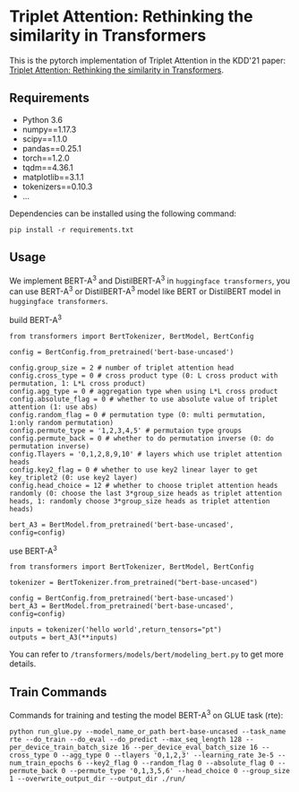# Triplet Attention: Rethinking the similarity in Transformers

This is the pytorch implementation of Triplet Attention in the KDD'21 paper: [Triplet Attention: Rethinking the similarity in Transformers]().


## Requirements
+ Python 3.6
+ numpy==1.17.3
+ scipy==1.1.0
+ pandas==0.25.1
+ torch==1.2.0
+ tqdm==4.36.1
+ matplotlib==3.1.1
+ tokenizers==0.10.3
+ ...

Dependencies can be installed using the following command:

```
pip install -r requirements.txt
```

## Usage
We implement BERT-A<sup>3</sup> and DistilBERT-A<sup>3</sup> in `huggingface transformers`, you can use BERT-A<sup>3</sup> or DistilBERT-A<sup>3</sup> model like BERT or DistilBERT model in `huggingface transformers`.

build BERT-A<sup>3</sup>

```
from transformers import BertTokenizer, BertModel, BertConfig

config = BertConfig.from_pretrained('bert-base-uncased')

config.group_size = 2 # number of triplet attention head
config.cross_type = 0 # cross product type (0: L cross product with permutation, 1: L*L cross product)
config.agg_type = 0 # aggregation type when using L*L cross product
config.absolute_flag = 0 # whether to use absolute value of triplet attention (1: use abs)
config.random_flag = 0 # permutation type (0: multi permutation, 1:only random permutation)
config.permute_type = '1,2,3,4,5' # permutaion type groups
config.permute_back = 0 # whether to do permutation inverse (0: do permutation inverse)
config.Tlayers = '0,1,2,8,9,10' # layers which use triplet attention heads
config.key2_flag = 0 # whether to use key2 linear layer to get key_triplet2 (0: use key2 layer)
config.head_choice = 12 # whether to choose triplet attention heads randomly (0: choose the last 3*group_size heads as triplet attention heads, 1: randomly choose 3*group_size heads as triplet attention heads)

bert_A3 = BertModel.from_pretrained('bert-base-uncased', config=config)
```

use BERT-A<sup>3</sup>

```
from transformers import BertTokenizer, BertModel, BertConfig

tokenizer = BertTokenizer.from_pretrained("bert-base-uncased")

config = BertConfig.from_pretrained('bert-base-uncased')
bert_A3 = BertModel.from_pretrained('bert-base-uncased', config=config)

inputs = tokenizer('hello world',return_tensors="pt")
outputs = bert_A3(**inputs)
```

You can refer to `/transformers/models/bert/modeling_bert.py` to get more details.


## Train Commands
Commands for training and testing the model BERT-A<sup>3</sup> on GLUE task (rte):

```
python run_glue.py --model_name_or_path bert-base-uncased --task_name rte --do_train --do_eval --do_predict --max_seq_length 128 --per_device_train_batch_size 16 --per_device_eval_batch_size 16 --cross_type 0 --agg_type 0 --tlayers '0,1,2,3' --learning_rate 3e-5 --num_train_epochs 6 --key2_flag 0 --random_flag 0 --absolute_flag 0 --permute_back 0 --permute_type '0,1,3,5,6' --head_choice 0 --group_size 1 --overwrite_output_dir --output_dir ./run/
```
